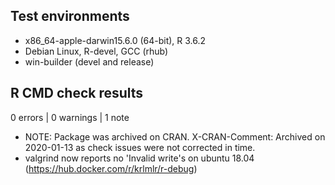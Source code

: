 ## Test environments
* x86_64-apple-darwin15.6.0 (64-bit), R 3.6.2
* Debian Linux, R-devel, GCC (rhub)
* win-builder (devel and release)

## R CMD check results

0 errors | 0 warnings | 1 note

* NOTE: Package was archived on CRAN. X-CRAN-Comment: Archived on 2020-01-13 as check issues were not corrected in time.
* valgrind now reports no 'Invalid write's on ubuntu 18.04 (https://hub.docker.com/r/krlmlr/r-debug)

